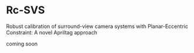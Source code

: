 # Rc-SVS
Robust calibration of surround-view camera systems with Planar-Eccentric Constraint: A novel Apriltag approach

coming soon
